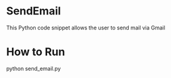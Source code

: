 # SendEmail
This Python code snippet allows the user to send mail via Gmail

# How to Run
python send_email.py


